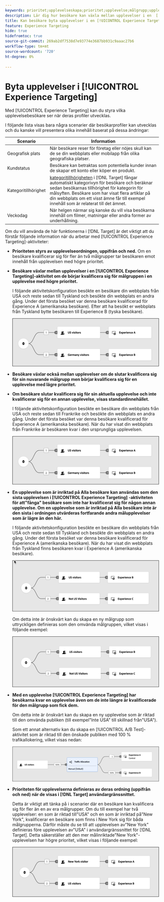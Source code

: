 ```yaml
---
keywords: prioritet;upplevelseskapa;prioritet;upplevelse;målgrupp;upplevelse;växla upplevelser;kompositör för visuell upplevelse
description: Lär dig hur besökare kan växla mellan upplevelser i en  [!DNL Adobe Target] [!UICONTROL Experience Targeting] (XT)-aktivitet allt eftersom deras profiler utvecklas.
title: Kan besökare byta upplevelser i en [!UICONTROL Experience Targeting]-aktivitet?
feature: Experience Targeting
hide: true
hidefromtoc: true
source-git-commit: 269ab2df7538d7e93774e3687bb931c9aaac27b6
workflow-type: tm+mt
source-wordcount: '720'
ht-degree: 0%

---
```


# Byta upplevelser i [!UICONTROL Experience Targeting]

Med [!UICONTROL Experience Targeting] kan du styra vilka upplevelsebesökare ser när deras profiler utvecklas.

I följande lista visas bara några scenarier där besökarprofiler kan utvecklas och du kanske vill presentera olika innehåll baserat på dessa ändringar:

| Scenario | Information |
|--- |--- |
| Geografisk plats | När besökare reser för företag eller nöjes skull kan de se din webbplats eller mobilapp från olika geografiska platser. |
| Kundstatus | Besökare kan betraktas som potentiella kunder innan de skapar ett konto eller köper en produkt. |
| Kategoritillhörighet | [kategoritillhörigheten](/help/main/c-target/c-visitor-profile/category-affinity.md) i [!DNL Target] fångar automatiskt kategorivyn för besökare och beräknar sedan besökarnas tillhörighet för kategorin för målsyften. Besökare som har visat flera artiklar på din webbplats om ett visst ämne får till exempel innehåll som är relaterat till det ämnet. |
| Veckodag | När helgen närmar sig kanske du vill visa besökarna innehåll om filmer, matningar eller andra former av underhållning. |

Om du vill använda de här funktionerna i [!DNL Target] är det viktigt att du förstår följande information när du arbetar med [!UICONTROL Experience Targeting]-aktiviteter:

* **Prioriteten styrs av upplevelseordningen, uppifrån och ned.** Om en besökare kvalificerar sig för fler än två målgrupper tar besökaren emot innehåll från upplevelsen med högre prioritet.
* **Besökare växlar mellan upplevelser i en [!UICONTROL Experience Targeting]-aktivitet om de börjar kvalificera sig för målgruppen i en upplevelse med högre prioritet.**

  I följande aktivitetskonfiguration besökte en besökare din webbplats från USA och reste sedan till Tyskland och besökte din webbplats en andra gång. Under det första besöket var denna besökare kvalificerad för Experience A (amerikanska besökare). Efter att ha besökt er webbplats från Tyskland bytte besökaren till Experience B (tyska besökare).

  ![Prioritet, USA > Tyskland](/help/main/c-activities/t-experience-target/t-xt-create/assets/xt_priority_us_germany-refresh.png)

* **Besökare växlar också mellan upplevelser om de slutar kvalificera sig för sin nuvarande målgrupp men börjar kvalificera sig för en upplevelse med lägre prioritet.**
* **Om besökare slutar kvalificera sig för sin aktuella upplevelse och inte kvalificerar sig för en annan upplevelse, visas standardinnehållet.**

  I följande aktivitetskonfiguration besökte en besökare din webbplats från USA och reste sedan till Frankrike och besökte din webbplats en andra gång. Under det första besöket var denna besökare kvalificerad för Experience A (amerikanska besökare). När du har visat din webbplats från Frankrike är besökaren kvar i den ursprungliga upplevelsen.

  ![Prioritet, USA > Tyskland](/help/main/c-activities/t-experience-target/t-xt-create/assets/xt_priority_us_germany-refresh.png)

* **En upplevelse som är inriktad på Alla besökare kan användas som den sista upplevelsen i [!UICONTROL Experience Targeting] -aktiviteten för att&quot;fånga&quot; besökare som inte har kvalificerat sig för någon annan upplevelse. Om en upplevelse som är inriktad på Alla besökare inte är den sista i ordningen utvärderas fortfarande andra målupplevelser som är lägre än den här.**

  I följande aktivitetskonfiguration besökte en besökare din webbplats från USA och reste sedan till Tyskland och besökte din webbplats en andra gång. Under det första besöket var denna besökare kvalificerad för Experience A (amerikanska besökare). När du har visat din webbplats från Tyskland finns besökaren kvar i Experience A (amerikanska besökare).

  ![Prioritet, USA > Alla besökare](/help/main/c-activities/t-experience-target/t-xt-create/assets/xt_priority_us_not_us-refresh.png)

  Om detta inte är önskvärt kan du skapa en ny målgrupp som uttryckligen definieras som den omvända målgruppen, vilket visas i följande exempel:

  ![Prioritet, USA > Inte USA](/help/main/c-activities/t-experience-target/t-xt-create/assets/not-us.png)

* **Med en upplevelse [!UICONTROL Experience Targeting] har besökarna kvar en upplevelse även om de inte längre är kvalificerade för den målgrupp som fick dem.**

  Om detta inte är önskvärt kan du skapa en ny upplevelse som är riktad till den omvända publiken (till exempel&quot;Inte USA&quot; till skillnad från&quot;USA&quot;).

  Som ett annat alternativ kan du skapa en [!UICONTROL A/B Test]-aktivitet som är riktad till den önskade publiken med 100 % trafikallokering, vilket visas nedan:

  ![Prioritera en upplevelse](/help/main/c-activities/t-experience-target/t-xt-create/assets/xt_priority_one_experience-refresh.png)

* **Prioriteten för upplevelserna definieras av deras ordning (uppifrån och ned) när de visas i [!DNL Target] användargränssnittet.**

  Detta är viktigt att tänka på i scenarier där en besökare kan kvalificera sig för fler än en av era målgrupper. Om du till exempel har två upplevelser: en som är riktad till&quot;USA&quot; och en som är inriktad på&quot;New York&quot;, kvalificerar en besökare som finns i New York sig för båda målgrupperna. Därför måste du se till att upplevelsen av&quot;New York&quot; definieras före upplevelsen av&quot;USA&quot; i användargränssnittet för [!DNL Target]. Detta säkerställer att den mer målinriktade&quot;New York&quot;-upplevelsen har högre prioritet, vilket visas i följande exempel:

  ![Prioritet NY > US](/help/main/c-activities/t-experience-target/t-xt-create/assets/xt_priority_ny_us-refresh.png)
